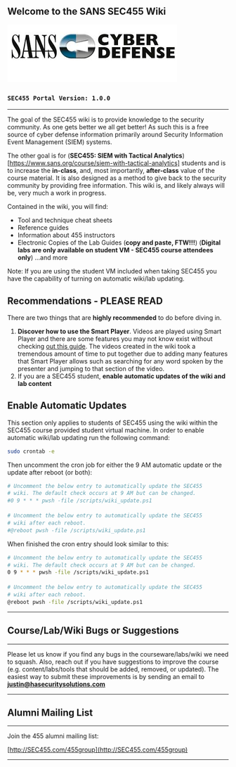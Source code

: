 Welcome to the SANS SEC455 Wiki
----------


![Cyber Defense](CyberDefense_logo.jpg)
### **`SEC455 Portal Version: 1.0.0`**

---

The goal of the SEC455 wiki is to provide knowledge to the security community. As one gets better we all get better! As such this is a free source of cyber defense information primarily around Security Information Event Management (SIEM) systems.

The other goal is for (**SEC455: SIEM with Tactical Analytics**)[https://www.sans.org/course/siem-with-tactical-analytics] students and is to increase the **in-class**, and, most importantly, **after-class** value of the course material. It is also designed as a method to give back to the security community by providing free information. This wiki is, and likely always will be, very much a work in progress.

Contained in the wiki, you will find:

- Tool and technique cheat sheets
- Reference guides
- Information about 455 instructors
- Electronic Copies of the Lab Guides (**copy and paste, FTW!!!**) (**Digital labs are only available on student VM - SEC455 course attendees only**)
...and more

Note: If you are using the student VM included when taking SEC455 you have the capability of turning on automatic wiki/lab updating.

Recommendations - PLEASE READ
----------
There are two things that are **highly recommended** to do before diving in.

1. **Discover how to use the Smart Player**. Videos are played using Smart Player and there are some features you may not know exist without checking [out this guide](/Resources/SmartPlayer.md). The videos created in the wiki took a tremendous amount of time to put together due to adding many features that Smart Player allows such as searching for any word spoken by the presenter and jumping to that section of the video.
2. If you are a SEC455 student, **enable automatic updates of the wiki and lab content**

Enable Automatic Updates
----------

This section only applies to students of SEC455 using the wiki within the SEC455 course provided student virtual machine. In order to enable automatic wiki/lab updating run the following command:

```bash
sudo crontab -e
```

Then uncomment the cron job for either the 9 AM automatic update or the update after reboot (or both):

```bash
# Uncomment the below entry to automatically update the SEC455
# wiki. The default check occurs at 9 AM but can be changed.
#0 9 * * * pwsh -file /scripts/wiki_update.ps1

# Uncomment the below entry to automatically update the SEC455
# wiki after each reboot.
#@reboot pwsh -file /scripts/wiki_update.ps1
```

When finished the cron entry should look similar to this:

```bash
# Uncomment the below entry to automatically update the SEC455
# wiki. The default check occurs at 9 AM but can be changed.
0 9 * * * pwsh -file /scripts/wiki_update.ps1

# Uncomment the below entry to automatically update the SEC455
# wiki after each reboot.
@reboot pwsh -file /scripts/wiki_update.ps1
```

---


Course/Lab/Wiki Bugs or Suggestions
----------

---

Please let us know if you find any bugs in the courseware/labs/wiki we need to squash. Also, reach out if you have suggestions to improve the course (e.g. content/labs/tools that should be added, removed, or updated). The easiest way to submit these improvements is by sending an email to **<justin@hasecuritysolutions.com>**

---

Alumni Mailing List
----------

---

Join the 455 alumni mailing list:

[http://SEC455.com/455group](http://SEC455.com/455group)

---
